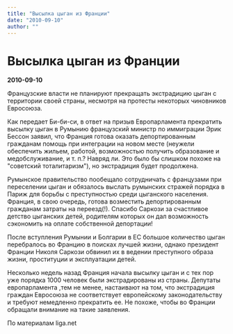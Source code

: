 ```yaml
---
title: "Высылка цыган из Франции"
date: "2010-09-10"
author: ""
---
```


# Высылка цыган из Франции

**2010-09-10** 

Французские власти не планируют прекращать экстрадицию цыган с территории своей страны, несмотря на протесты некоторых чиновников Евросоюза.

Как передает Би-би-си, в ответ на призыв Европарламента прекратить высылку цыган в Румынию французский министр по иммиграции Эрик Бессон заявил, что Франция готова оказать депортированным гражданам помощь при интеграции на новом месте (неужели обеспечить жильем, работой, возможностью получить образование и медобслуживание, и т. п.? Навряд ли. Это было бы слишком похоже на "советский тоталитаризм"), но экстрадиция будет продолжена.

Румынское правительство пообещало сотрудничать с французами при переселении цыган и обязалось выслать румынских стражей порядка в Париж для борьбы с преступностью среди цыганского населения. Франция, в свою очередь, готова возместить депортированным гражданам затраты на переезд(!). Спасибо Саркози за счастливое детство цыганских детей, родителям которых он дал возможность сэкономить на оплате собственной депортации!

После вступления Румынии и Болгарии в ЕС большое количество цыган перебралось во Францию в поисках лучшей жизни, однако президент Франции Николя Саркози обвинил их в ведении преступного образа жизни, проституции и эксплуатации детей.

Несколько недель назад Франция начала высылку цыган и с тех пор уже порядка 1000 человек были экстрадированы из страны. Депутаты европарламента ,тем не менее, настаивают на том, что экстрадиция граждан Евросоюза не соответствует европейскому законодательству и требуют немедленно прекратить ее. Не похоже, чтобы во Франции обращали внимание на такие заявления.

По материалам liga.net